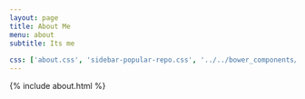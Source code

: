 ```yaml
---
layout: page
title: About Me
menu: about
subtitle: Its me
                            
css: ['about.css', 'sidebar-popular-repo.css', '../../bower_components/flag-icon-css/css/flag-icon.min.css']
---
```


{% include about.html %}

